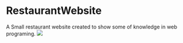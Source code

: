 # RestaurantWebsite
A Small restaurant website created to show some of knowledge in web programing.
![](RestaurantPic.jpg)
